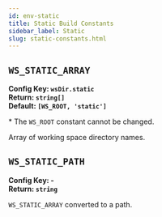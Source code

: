 ```yaml
---
id: env-static
title: Static Build Constants
sidebar_label: Static
slug: static-constants.html
---
```


## `WS_STATIC_ARRAY`

**Config Key: `wsDir.static`**  
**Return: `string[]`**  
**Default: `[WS_ROOT, 'static']`**

\* The `WS_ROOT` constant cannot be changed.

Array of working space directory names.

## `WS_STATIC_PATH`

**Config Key: -**  
**Return: `string`**

`WS_STATIC_ARRAY` converted to a path.

